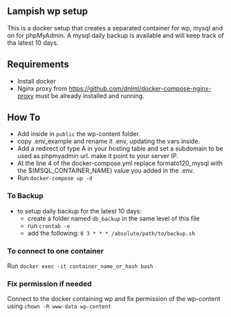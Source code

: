 ## Lampish wp setup
This is a docker setup that creates a separated container for wp, mysql and on for phpMyAdmin. A mysql daily backup is available and will keep track of tha latest 10 days.


## Requirements
- Install docker
- Nginx proxy from https://github.com/dnlml/docker-compose-nginx-proxy must be already installed and running.

## How To
- Add inside in `public` the wp-content folder.
- copy .env_example and rename it .env, updating the vars inside.
- Add a redirect of type A in your hosting table and set a subdomain to be used as phpmyadmin url. make it point to your server IP.
- At the line 4 of the docker-compose.yml replace formato120_mysql with the $(MSQL_CONTAINER_NAME) value you added in the .env.
- Run `docker-compose up -d`


### To Backup
- to setup daily backup for the latest 10 days:
  - create a folder named `db_backup` in the same level of this file
  - run `crontab -e`
  - add the following: `0 3 * * * /absolute/path/to/backup.sh`


### To connect to one container
Run `docker exec -it container_name_or_hash bash`

### Fix permission if needed
Connect to the docker containing wp and fix permission of the wp-content using `chown -R www-data wp-content`

